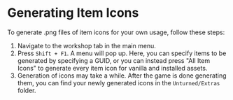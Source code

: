 # Generating Item Icons

To generate .png files of item icons for your own usage, follow these steps:

1. Navigate to the workshop tab in the main menu.
2. Press `Shift + F1`. A menu will pop up. Here, you can specify items to be generated by specifying a GUID, or you can instead press "All Item Icons" to generate every item icon for vanilla and installed assets.
3. Generation of icons may take a while. After the game is done generating them, you can find your newly generated icons in the `Unturned/Extras` folder.